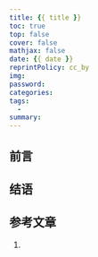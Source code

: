 ```yaml
---
title: {{ title }}
toc: true
top: false
cover: false
mathjax: false
date: {{ date }}
reprintPolicy: cc_by
img:
password:
categories:
tags:
  -
summary:
---
```


## 前言

## 结语

## 参考文章
1. []()
